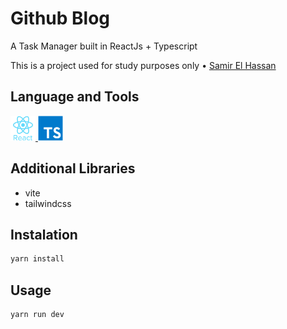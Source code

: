# Github Blog

A Task Manager built in ReactJs + Typescript

This is a project used for study purposes only • [Samir El Hassan](https://github.com/samirelhassann)


## Language and Tools

<p align="left"> <a href="https://reactjs.org/" target="_blank" rel="noreferrer"> <img src="https://raw.githubusercontent.com/devicons/devicon/master/icons/react/react-original-wordmark.svg" alt="react" width="40" height="40"/> </a> <a href="https://www.typescriptlang.org/" target="_blank" rel="noreferrer"> <img src="https://raw.githubusercontent.com/devicons/devicon/master/icons/typescript/typescript-original.svg" alt="typescript" width="40" height="40"/> </a> </p>

## Additional Libraries

- vite
- tailwindcss

## Instalation

```bash
yarn install
```

## Usage

```bash
yarn run dev
```
